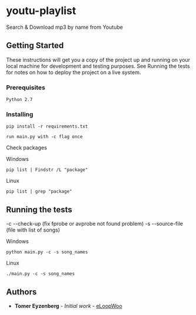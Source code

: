 # youtu-playlist
Search & Download mp3 by name from Youtube

## Getting Started

These instructions will get you a copy of the project up and running on your local machine for development and testing purposes. See Running the tests for notes on how to deploy the project on a live system.

### Prerequisites

```
Python 2.7
```

### Installing

```
pip install -r requirements.txt

run main.py with -c flag once
```

Check packages


Windows
```
pip list | Findstr /L "package"
```

Linux
```
pip list | grep "package"
```

## Running the tests

-c --check-up (fix fprobe or avprobe not found problem)
-s --source-file (file with list of songs)

Windows
```
python main.py -c -s song_names
```

Linux
```
./main.py -c -s song_names
```

## Authors

* **Tomer Eyzenberg** - *Initial work* - [eLoopWoo](https://github.com/eLoopWoo)
